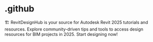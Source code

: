 # .github
🏗️ RevitDesignHub is your source for Autodesk Revit 2025 tutorials and resources. Explore community-driven tips and tools to access design resources for BIM projects in 2025. Start designing now!

